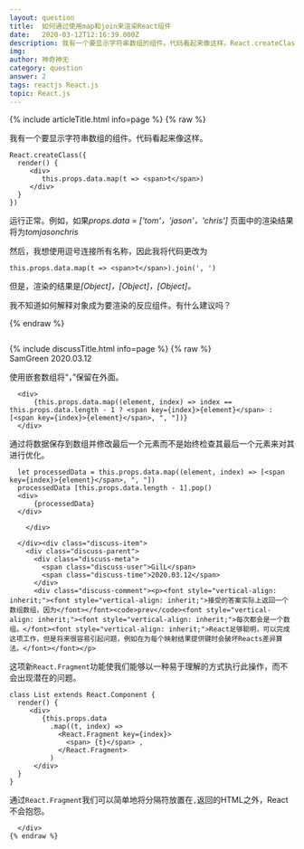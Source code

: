 ```yaml
---
layout: question
title:  如何通过使用map和join来渲染React组件
date:   2020-03-12T12:16:39.000Z
description: 我有一个要显示字符串数组的组件。代码看起来像这样。React.createClass({  render() {     <div>      ...
img: 
author: 神奇神无
category: question
answer: 2
tags: reactjs React.js
topic: React.js
---
```

<div class="article-root">
  <div class="article">
    {% include articleTitle.html info=page %}
    {% raw %}
    <div class="article-content"><p><font style="vertical-align: inherit;"><font style="vertical-align: inherit;">我有一个要显示字符串数组的组件。</font><font style="vertical-align: inherit;">代码看起来像这样。</font></font></p>

<pre><code>React.createClass({<font></font>
  render() {<font></font>
     &lt;div&gt;<font></font>
        this.props.data.map(t =&gt; &lt;span&gt;t&lt;/span&gt;)<font></font>
     &lt;/div&gt;<font></font>
  }<font></font>
})<font></font>
</code></pre>

<p><font style="vertical-align: inherit;"><font style="vertical-align: inherit;">运行正常。</font><font style="vertical-align: inherit;">例如，如果</font></font><em><font style="vertical-align: inherit;"><font style="vertical-align: inherit;">props.data = ['tom'，'jason'，'chris']</font></font></em><font style="vertical-align: inherit;"><font style="vertical-align: inherit;">   页面中的渲染结果将为</font></font><em><font style="vertical-align: inherit;"><font style="vertical-align: inherit;">tomjasonchris</font></font></em></p>

<p><font style="vertical-align: inherit;"><font style="vertical-align: inherit;">然后，我想使用逗号连接所有名称，因此我将代码更改为</font></font></p>

<pre><code>this.props.data.map(t =&gt; &lt;span&gt;t&lt;/span&gt;).join(', ')
</code></pre>

<p><font style="vertical-align: inherit;"><font style="vertical-align: inherit;">但是，渲染的结果是</font></font><em><font style="vertical-align: inherit;"><font style="vertical-align: inherit;">[Object]，[Object]，[Object]。</font></font></em> </p>

<p><font style="vertical-align: inherit;"><font style="vertical-align: inherit;">我不知道如何解释对象成为要渲染的反应组件。</font><font style="vertical-align: inherit;">有什么建议吗？</font></font></p></div>
    {% endraw %}
  </div>
  <p style="height: 0;width:0;overflow: hidden;"> 第1303篇《如何通过使用map和join来渲染React组件》来自Winter(https://github.com/aiyld/aiyld.github.io)的站点</p>
  <div class="discuss-wrapper">
    {% include discussTitle.html info=page %}
    {% raw %}
    <div class="discuss-item">
        <div class="discuss-parent">
          <div class="discuss-meta">
            <span class="discuss-user">SamGreen</span>
            <span class="discuss-time">2020.03.12</span>
          </div>
          <div class="discuss-comment"><p><font style="vertical-align: inherit;"><font style="vertical-align: inherit;">使用嵌套数组将“，”保留在外面。</font></font></p>

<pre><code>  &lt;div&gt;<font></font>
      {this.props.data.map((element, index) =&gt; index == this.props.data.length - 1 ? &lt;span key={index}&gt;{element}&lt;/span&gt; : [&lt;span key={index}&gt;{element}&lt;/span&gt;, ", "])}<font></font>
  &lt;/div&gt;<font></font>
</code></pre>

<p><font style="vertical-align: inherit;"><font style="vertical-align: inherit;">通过将数据保存到数组并修改最后一个元素而不是始终检查其最后一个元素来对其进行优化。</font></font></p>

<pre><code>  let processedData = this.props.data.map((element, index) =&gt; [&lt;span key={index}&gt;{element}&lt;/span&gt;, ", "])<font></font>
  processedData [this.props.data.length - 1].pop()<font></font>
  &lt;div&gt;<font></font>
      {processedData}<font></font>
  &lt;/div&gt;<font></font>
</code></pre></div>
        </div>
        
      </div><div class="discuss-item">
        <div class="discuss-parent">
          <div class="discuss-meta">
            <span class="discuss-user">GilL</span>
            <span class="discuss-time">2020.03.12</span>
          </div>
          <div class="discuss-comment"><p><font style="vertical-align: inherit;"><font style="vertical-align: inherit;">接受的答案实际上返回一个数组数组，因为</font></font><code>prev</code><font style="vertical-align: inherit;"><font style="vertical-align: inherit;">每次都会是一个数组。</font><font style="vertical-align: inherit;">React足够聪明，可以完成这项工作，但是将来很容易引起问题，例如在为每个映射结果提供键时会破坏Reacts差异算法。</font></font></p>

<p><font style="vertical-align: inherit;"><font style="vertical-align: inherit;">这项新</font></font><code>React.Fragment</code><font style="vertical-align: inherit;"><font style="vertical-align: inherit;">功能使我们能够以一种易于理解的方式执行此操作，而不会出现潜在的问题。</font></font></p>

<pre><code>class List extends React.Component {<font></font>
  render() {<font></font>
     &lt;div&gt;<font></font>
        {this.props.data<font></font>
          .map((t, index) =&gt; <font></font>
            &lt;React.Fragment key={index}&gt;<font></font>
              &lt;span&gt; {t}&lt;/span&gt; ,<font></font>
            &lt;/React.Fragment&gt;<font></font>
          )<font></font>
      &lt;/div&gt;<font></font>
  }<font></font>
}<font></font>
</code></pre>

<p><font style="vertical-align: inherit;"><font style="vertical-align: inherit;">通过</font></font><code>React.Fragment</code><font style="vertical-align: inherit;"><font style="vertical-align: inherit;">我们可以简单地将分隔符放置在</font></font><code>,</code><font style="vertical-align: inherit;"><font style="vertical-align: inherit;">返回的HTML之外，React不会抱怨。</font></font></p></div>
        </div>
        
      </div>
    {% endraw %}
  </div>
<div>
